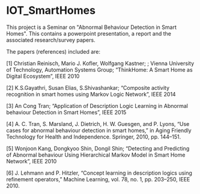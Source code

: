 # IOT_SmartHomes

This project is a Seminar on "Abnormal Behaviour Detection in Smart Homes". 
This contains a powerpoint presentation, a report and the associated research/survey papers.

The papers (references) included are:

[1]  Christian Reinisch, Mario J. Kofler, Wolfgang Kastner; ; Vienna University of Technology, Automation Systems Group; “ThinkHome: A Smart Home as Digital Ecosystem”, IEEE 2010 


[2]  K.S.Gayathri, Susan Elias, S.Shivashankar; “Composite activity recognition in smart homes using Markov Logic Network”, IEEE 2014


[3]  An Cong Tran; “Application of Description Logic Learning in Abnormal behaviour Detection in Smart Homes”, IEEE 2015


[4] A. C. Tran, S. Marsland, J. Dietrich, H. W. Guesgen, and P. Lyons, “Use cases for abnormal behaviour detection in smart homes,” in Aging Friendly Technology for Health and Independence. Springer, 2010, pp. 144–151.


[5] Wonjoon Kang, Dongkyoo Shin, Dongil Shin; “Detecting and Predicting of Abnormal behaviour Using Hierarchical Markov Model in Smart Home Network”, IEEE 2010


[6]  J. Lehmann and P. Hitzler, “Concept learning in description logics using refinement operators,” Machine Learning, vol. 78, no. 1, pp. 203–250, IEEE 2010.
